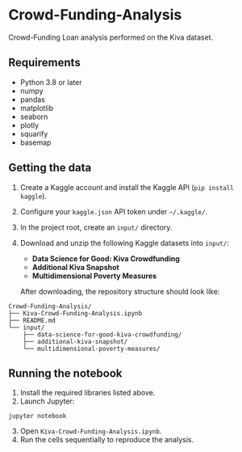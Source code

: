 # Crowd-Funding-Analysis

Crowd-Funding Loan analysis performed on the Kiva dataset.

## Requirements

- Python 3.8 or later
- numpy
- pandas
- matplotlib
- seaborn
- plotly
- squarify
- basemap

## Getting the data

1. Create a Kaggle account and install the Kaggle API (`pip install kaggle`).
2. Configure your `kaggle.json` API token under `~/.kaggle/`.
3. In the project root, create an `input/` directory.
4. Download and unzip the following Kaggle datasets into `input/`:
   - **Data Science for Good: Kiva Crowdfunding**
   - **Additional Kiva Snapshot**
   - **Multidimensional Poverty Measures**

   After downloading, the repository structure should look like:

```
Crowd-Funding-Analysis/
├── Kiva-Crowd-Funding-Analysis.ipynb
├── README.md
└── input/
    ├── data-science-for-good-kiva-crowdfunding/
    ├── additional-kiva-snapshot/
    └── multidimensional-poverty-measures/
```

## Running the notebook

1. Install the required libraries listed above.
2. Launch Jupyter:

```
jupyter notebook
```

3. Open `Kiva-Crowd-Funding-Analysis.ipynb`.
4. Run the cells sequentially to reproduce the analysis.
